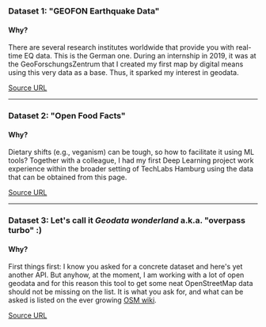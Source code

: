 ### Dataset 1: "GEOFON Earthquake Data"
#### Why?
There are several research institutes worldwide that provide you with real-time EQ data. This is the German one. During an internship in 2019, it was at the GeoForschungsZentrum that I created my first map by digital means using this very data as a base. Thus, it sparked my interest in geodata.

[Source URL](https://geofon.gfz.de/fdsnws/event/1/query?end=2025-10-21&limit=40&format=text)

---

### Dataset 2: "Open Food Facts"
#### Why?
Dietary shifts (e.g., veganism) can be tough, so how to facilitate it using ML tools? Together with a colleague, I had my first Deep Learning project work experience within the broader setting of TechLabs Hamburg using the data that can be obtained from this page.

[Source URL](https://world.openfoodfacts.org/data)

---

### Dataset 3: Let's call it _Geodata wonderland_ a.k.a. "overpass turbo" :)
#### Why?
First things first: I know you asked for a concrete dataset and here's yet another API. But anyhow, at the moment, I am working with a lot of open geodata and for this reason this tool to get some neat OpenStreetMap data should not be missing on the list. It is what you ask for, and what can be asked is listed on the ever growing [OSM wiki](https://wiki.openstreetmap.org/wiki/Main_Page).

[Source URL](https://overpass-turbo.eu/)